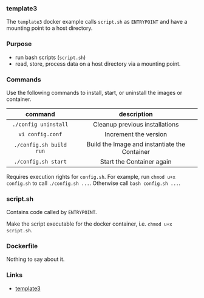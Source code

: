 
### template3
The `template3` docker example calls `script.sh` as `ENTRYPOINT` 
and have a mounting point to a host directory.

### Purpose
* run bash scripts (`script.sh`)
* read, store, process data on a host directory via a mounting point.

### Commands
Use the following commands to install, start, or uninstall the images or container.

| command | description |
|:-------:|:-----------:|
| `./config uninstall` | Cleanup previous installations |
| `vi config.conf` | Increment the version |
| `./config.sh build run` | Build the Image and instantiate the Container |
| `./config.sh start` | Start the Container again |

Requires execution rights for `config.sh`.
For example, run `chmod u+x config.sh` to call `./config.sh ...`.
Otherwise call `bash config.sh ...`.


### script.sh
Contains code called by `ENTRYPOINT`.

Make the script executable for the docker container,
i.e. `chmod u+x script.sh`.

### Dockerfile
Nothing to say about it.


### Links
* [template3](https://github.com/waalfisk/template3)